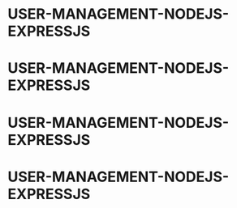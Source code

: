 # USER-MANAGEMENT-NODEJS-EXPRESSJS
# USER-MANAGEMENT-NODEJS-EXPRESSJS
# USER-MANAGEMENT-NODEJS-EXPRESSJS
# USER-MANAGEMENT-NODEJS-EXPRESSJS

